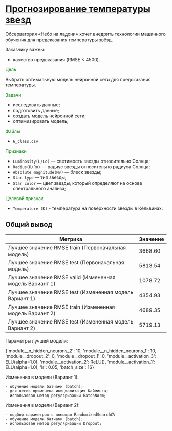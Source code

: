 # [Прогнозирование температуры звезд](https://github.com/WhiteNivis/praktikum/tree/main/11-Прогнозирование%20темпаратуры%20звезды)

Обсерватория «Небо на ладони» хочет внедрить технологии машинного обучения для предсказания температуры звёзд.  

Заказчику важны:

- качество предсказания (RMSE < 4500).

<font color='green'>Цель</font>

Выбрать оптимальную модель нейронной сети для предсказания температуры.

<font color='green'>Задачи</font>

- исследовать данные;
- подготовить данные;
- создать модель нейронной сети;
- оптимизировать модель;

<font color='green'>Файлы</font>

- `6_class.csv`

<font color='green'>Признаки</font>

- `Luminosity(L/Lo)` — светимость звезды относительно Солнца;
- `Radius(R/Ro)` — радиус звезды относительно радиуса Солнца;
- `Absolute magnitude(Mv)` — блеск звезды;
- `Star type` — тип звезды;
- `Star color` — цвет звезды, который определяют на основе спектрального анализа;

<font color='green'>Целевой признак</font>

- `Temperature (K)` - температура на поверхности звезды в Кельвинах.


## Общий вывод

| Метрика | Значение |
| ------------- | ------------- |
|Лучшее значение RMSE train (Первоначальная модель)      | 3668.60 |
|Лучшее значение RMSE test  (Первоначальная модель)      | 5813.54 |
|Лучшее значение RMSE valid (Измененная модель Вариант 1)| 1078.72 |
|Лучшее значение RMSE test  (Измененная модель Вариант 1)| 4354.93 |
|Лучшее значение RMSE train (Измененная модель Вариант 2)| 4689.35 |
|Лучшее значение RMSE test  (Измененная модель Вариант 2)| 5719.13 |

Параметры лучшей модели:

{'module__n_hidden_neurons_2': 10, 'module__n_hidden_neurons_1': 10, 'module__dropout_2': 0, 'module__dropout_1': 0, 'module__activation_3': ELU(alpha=1.0), 'module__activation_2': ReLU(), 'module__activation_1': ELU(alpha=1.0), 'lr': 0.05, 'batch_size': 16}


Изменения в модели (Вариант 1):

    - обучение модели батчами (batch);
    - для весов применена инициализация Кайминга;
    - использован метод регуляризации BatchNorm;  
    
Изменения в модели (Вариант 2):

    - подбор параметров с помощью RandomizedSearchCV
    - обучение модели батчами (batch);
    - использован метод регуляризации Dropout;



